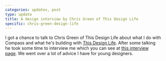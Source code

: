 ```yaml
---
categories: updates, post
type: update
title: A design interview by Chris Green of This Design Life
specific: chris-green-design-life
---
```

I got a chance to talk to Chris Green of This Design Life about what I do with Compass and what he's building with [This Design Life](https://thisdesignlife.net). After some talking he took some time to interview me which you can see at [this interview page](http://www.thisdesignlife.net/darian-rosebrook-interview/). We went over a lot of advice I have for young designers.
